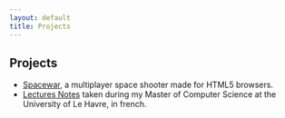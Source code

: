 ```yaml
---
layout: default
title: Projects
---
```


## Projects

+ [Spacewar][], a multiplayer space shooter made for HTML5 browsers.
+ [Lectures Notes][] taken during my Master of Computer Science at the
University of Le Havre, in french.

[Spacewar]: http://www.github.com/fmdkdd/spacewar
[Lectures Notes]: http://fmdkdd.free.fr/
